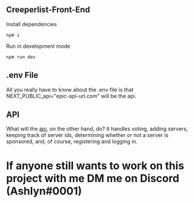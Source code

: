 ## Creeperlist-Front-End


Install dependencies

```
npm i
```

Run in development mode

```
npm run dev
```

## .env File

All you really have to know about the .env file is that NEXT_PUBLIC_api="epic-api-url.com" will be the api.

## API

What will the [api](https://github.com/FeestCoders/creeperlist-api), on the other hand, do? It handles voting, adding servers, keeping track of server ids, determining whether or not a server is sponsored, and, of course, registering and logging in. 

# If anyone still wants to work on this project with me DM me on Discord (Ashlyn#0001)